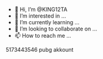 - 👋 Hi, I’m @KING12TA
- 👀 I’m interested in ...
- 🌱 I’m currently learning ...
- 💞️ I’m looking to collaborate on ...
- 📫 How to reach me ...

<!---
KING12TA/KING12TA is a ✨ special ✨ repository because its `README.md` (this file) appears on your GitHub profile.
You can click the Preview link to take a look at your changes.
--->
5173443546 pubg akkount
